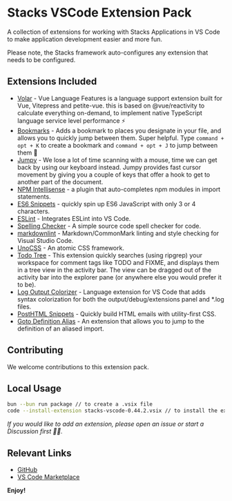 # Stacks VSCode Extension Pack

A collection of extensions for working with Stacks Applications in VS Code to make application development easier and more fun.

Please note, the Stacks framework auto-configures any extension that needs to be configured.

## Extensions Included

- [Volar](https://marketplace.visualstudio.com/items?itemName=Vue.volar) - Vue Language Features is a language support extension built for Vue, Vitepress and petite-vue. this is based on @vue/reactivity to calculate everything on-demand, to implement native TypeScript language service level performance ⚡
- [Bookmarks](https://marketplace.visualstudio.com/items?itemName=alefragnani.Bookmarks) - Adds a bookmark to places you designate in your file, and allows you to quickly jump between them. Super helpful. Type `command + opt + K` to create a bookmark and `command + opt + J` to jump between them 🔖
- [Jumpy](https://marketplace.visualstudio.com/items?itemName=wmaurer.vscode-jumpy) - We lose a lot of time scanning with a mouse, time we can get back by using our keyboard instead. Jumpy provides fast cursor movement by giving you a couple of keys that offer a hook to get to another part of the document.
- [NPM Intellisense](https://marketplace.visualstudio.com/items?itemName=christian-kohler.npm-intellisense) - a plugin that auto-completes npm modules in import statements.
- [ES6 Snippets](https://marketplace.visualstudio.com/items?itemName=xabikos.JavaScriptSnippets) - quickly spin up ES6 JavaScript with only 3 or 4 characters.
- [ESLint](https://marketplace.visualstudio.com/items?itemName=dbaeumer.vscode-eslint) - Integrates ESLint into VS Code.
- [Spelling Checker](https://marketplace.visualstudio.com/items?itemName=streetsidesoftware.code-spell-checker) - A simple source code spell checker for code.
- [markdownlint](https://marketplace.visualstudio.com/items?itemName=DavidAnson.vscode-markdownlint) - Markdown/CommonMark linting and style checking for Visual Studio Code.
- [UnoCSS](https://marketplace.visualstudio.com/items?itemName=antfu.unocss) - An atomic CSS framework.
- [Todo Tree](https://marketplace.visualstudio.com/items?itemName=Gruntfuggly.todo-tree) - This extension quickly searches (using ripgrep) your workspace for comment tags like TODO and FIXME, and displays them in a tree view in the activity bar. The view can be dragged out of the activity bar into the explorer pane (or anywhere else you would prefer it to be).
- [Log Output Colorizer](https://marketplace.visualstudio.com/items?itemName=IBM.output-colorizer) - Language extension for VS Code that adds syntax colorization for both the output/debug/extensions panel and *.log files.
- [PostHTML Snippets](https://marketplace.visualstudio.com/items?itemName=cossssmin.posthtml) - Quickly build HTML emails with utility-first CSS.
- [Goto Definition Alias](https://marketplace.visualstudio.com/items?itemName=antfu.goto-definition-alias) - An extension that allows you to jump to the definition of an aliased import.

## Contributing

We welcome contributions to this extension pack.

## Local Usage

```bash
bun --bun run package // to create a .vsix file
code --install-extension stacks-vscode-0.44.2.vsix // to install the extension locally
```

_If you would like to add an extension, please open an issue or start a Discussion first 🙏🏼._

## Relevant Links

- [GitHub](https://github.com/stacksjs/stacks)
- [VS Code Marketplace](https://marketplace.visualstudio.com/items?itemName=stacks.vscode-stacks)

**Enjoy!**
